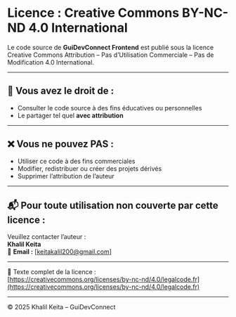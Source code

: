 # Licence : Creative Commons BY-NC-ND 4.0 International

Le code source de **GuiDevConnect Frontend** est publié sous la licence Creative Commons Attribution – Pas d’Utilisation Commerciale – Pas de Modification 4.0 International.

---

## 📌 Vous avez le droit de :
- Consulter le code source à des fins éducatives ou personnelles
- Le partager tel quel **avec attribution**

---

## ❌ Vous ne pouvez PAS :
- Utiliser ce code à des fins commerciales
- Modifier, redistribuer ou créer des projets dérivés
- Supprimer l’attribution de l’auteur

---

## 📬 Pour toute utilisation non couverte par cette licence :
Veuillez contacter l’auteur :  
**Khalil Keita**  
📧 **Email :** [keitakalil200@gmail.com]

---

🔗 Texte complet de la licence :  
[https://creativecommons.org/licenses/by-nc-nd/4.0/legalcode.fr](https://creativecommons.org/licenses/by-nc-nd/4.0/legalcode.fr)

---

© 2025 Khalil Keita – GuiDevConnect
